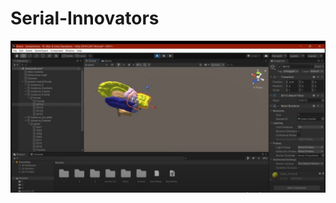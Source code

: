 # Serial-Innovators

![alt text](https://github.com/Parneet0623/Serial-Innovators/blob/main/Brainn1/model1.jpeg)
